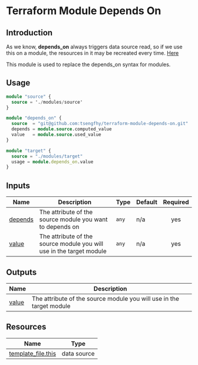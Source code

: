 <!-- BEGIN_TF_DOCS -->
# Terraform Module Depends On

## Introduction

As we know, **depends\_on** always triggers data source read, so if we use this on a module, the resources in it may be recreated every time.
[Here](https://github.com/hashicorp/terraform/issues/11806)

This module is used to replace the depends\_on syntax for modules.

## Usage

```terraform
module "source" {
  source = './modules/source'
}

module "depends_on" {
  source  = "git@github.com:tsengfhy/terraform-module-depends-on.git"
  depends = module.source.computed_value
  value   = module.source.used_value
}

module "target" {
  source = "./modules/target"
  usage = module.depends_on.value
}
```

## Inputs

| Name | Description | Type | Default | Required |
|------|-------------|------|---------|:--------:|
| <a name="input_depends"></a> [depends](#input\_depends) | The attribute of the source module you want to depends on | `any` | n/a | yes |
| <a name="input_value"></a> [value](#input\_value) | The attribute of the source module you will use in the target module | `any` | n/a | yes |

## Outputs

| Name | Description |
|------|-------------|
| <a name="output_value"></a> [value](#output\_value) | The attribute of the source module you will use in the target module |





## Resources

| Name | Type |
|------|------|
| [template_file.this](https://registry.terraform.io/providers/hashicorp/template/latest/docs/data-sources/file) | data source |


<!-- END_TF_DOCS -->